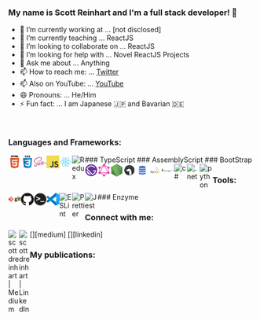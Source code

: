 ### My name is Scott Reinhart and I'm a full stack developer! 👋
- 🔭 I’m currently working at ... [not disclosed]
- 🌱 I’m currently teaching ... ReactJS
- 👯 I’m looking to collaborate on ... ReactJS
- 🤔 I’m looking for help with ... Novel ReactJS Projects
- 💬 Ask me about ... Anything
- 📫 How to reach me: ... [Twitter](https://twitter.com/scottdreinhart)
- 📫 Also on YouTube: ... [YouTube](http://)
- 😄 Pronouns: ... He/Him
- ⚡ Fun fact: ... I am Japanese 🇯🇵 and Bavarian 🇩🇪
<br />

### Languages and Frameworks:
<img align="left" alt="HTML5" width="26px" src="https://raw.githubusercontent.com/github/explore/80688e429a7d4ef2fca1e82350fe8e3517d3494d/topics/html/html.png" />
<img align="left" alt="CSS3" width="26px" src="https://raw.githubusercontent.com/github/explore/80688e429a7d4ef2fca1e82350fe8e3517d3494d/topics/css/css.png" />
<img align="left" alt="Sass" width="26px" src="https://raw.githubusercontent.com/github/explore/80688e429a7d4ef2fca1e82350fe8e3517d3494d/topics/sass/sass.png" />
<img align="left" alt="JavaScript" width="26px" src="https://raw.githubusercontent.com/github/explore/80688e429a7d4ef2fca1e82350fe8e3517d3494d/topics/javascript/javascript.png" />
### TypeScript
### AssemblyScript
### BootStrap
<img align="left" alt="React" width="26px" src="https://raw.githubusercontent.com/github/explore/80688e429a7d4ef2fca1e82350fe8e3517d3494d/topics/react/react.png" />
<img align="left" alt="Redux" width="26px" src="https://https://raw.githubusercontent.com/reduxjs/redux/master/logo/logo.png" />
<img align="left" alt="Gatsby" width="26px" src="https://raw.githubusercontent.com/github/explore/e94815998e4e0713912fed477a1f346ec04c3da2/topics/gatsby/gatsby.png" />
<img align="left" alt="GraphQL" width="26px" src="https://raw.githubusercontent.com/github/explore/80688e429a7d4ef2fca1e82350fe8e3517d3494d/topics/graphql/graphql.png" />
<img align="left" alt="Node.js" width="26px" src="https://raw.githubusercontent.com/github/explore/80688e429a7d4ef2fca1e82350fe8e3517d3494d/topics/nodejs/nodejs.png" />
<img align="left" alt="Deno" width="26px" src="https://raw.githubusercontent.com/github/explore/361e2821e2dea67711cde99c9c40ed357061cf27/topics/deno/deno.png" />
<img align="left" alt="SQL" width="26px" src="https://raw.githubusercontent.com/github/explore/80688e429a7d4ef2fca1e82350fe8e3517d3494d/topics/sql/sql.png" />
<img align="left" alt="MySQL" width="26px" src="https://raw.githubusercontent.com/github/explore/80688e429a7d4ef2fca1e82350fe8e3517d3494d/topics/mysql/mysql.png" />
<img align="left" alt="MongoDB" width="26px" src="https://raw.githubusercontent.com/github/explore/80688e429a7d4ef2fca1e82350fe8e3517d3494d/topics/mongodb/mongodb.png" />
<img align="left" alt="c#" width="26px" src="https://w0.pngwave.com/png/328/221/c-programming-language-logo-microsoft-visual-studio-net-framework-javascript-icon-png-clip-art.png" />
<img align="left" alt=".net" width="26px" src="https://w0.pngwave.com/png/385/581/brand-logo-microsoft-net-and-sap-microsoft-lumia-paperback-framework-icon-png-clip-art.png" />
<img align="left" alt="python" width="26px" src="https://i1.pngguru.com/preview/811/233/271/alternative-python-icons-and-folder-icon-python-3-png-clipart.jpg" />
<br />

### Tools:
<img align="left" alt="Git" width="26px" src="https://raw.githubusercontent.com/github/explore/80688e429a7d4ef2fca1e82350fe8e3517d3494d/topics/git/git.png" />
<img align="left" alt="GitHub" width="26px" src="https://raw.githubusercontent.com/github/explore/78df643247d429f6cc873026c0622819ad797942/topics/github/github.png" />
<img align="left" alt="terminal" width="26px" src="https://raw.githubusercontent.com/github/explore/80688e429a7d4ef2fca1e82350fe8e3517d3494d/topics/terminal/terminal.png" />
<img align="left" alt="Visual Studio Code" width="26px" src="https://raw.githubusercontent.com/github/explore/80688e429a7d4ef2fca1e82350fe8e3517d3494d/topics/visual-studio-code/visual-studio-code.png" />
<img align="left" alt="ESLint" width="26px" src="https://cdn.jsdelivr.net/npm/simple-icons@3.4.1/icons/eslint.svg" />
<img align="left" alt="Prettier" width="26px" src="https://cdn.jsdelivr.net/npm/simple-icons@3.4.1/icons/prettier.svg" />
<img align="left" alt="Jest" width="26px" src="https://cdn.jsdelivr.net/npm/simple-icons@3.4.1/icons/jest.svg" />
### Enzyme
<br />

### Connect with me:
[<img align="left" alt="scottdreinhart | Medium" width="22px" src="https://cdn.jsdelivr.net/npm/simple-icons@3.4.1/icons/medium.svg" />][medium]
[<img align="left" alt="scottdreinhart | LinkedIn" width="22px" src="https://cdn.jsdelivr.net/npm/simple-icons@v3/icons/linkedin.svg" />][linkedin]
<br />

### My publications:
